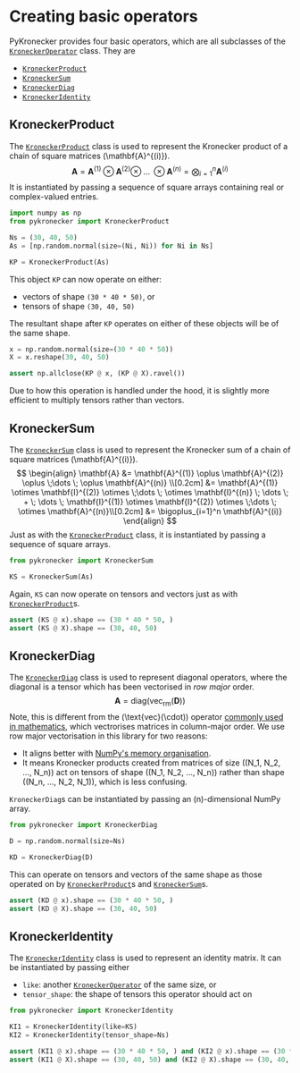 # Creating basic operators

PyKronecker provides four basic operators, which are all subclasses of the [`KroneckerOperator`](../api/kroneckeroperator) class. They are 

* [`KroneckerProduct`](#kroneckerproduct) 
* [`KroneckerSum`](#kroneckersum)
* [`KroneckerDiag`](#kroneckerdiag)
* [`KroneckerIdentity`](#kroneckeridentity)



## KroneckerProduct

The [`KroneckerProduct`](../../api/kroneckerproduct) class is used to represent the Kronecker product of a chain of square matrices \(\mathbf{A}^{(i)}\). 
$$
\mathbf{A} = \mathbf{A}^{(1)} \otimes \mathbf{A}^{(2)} \otimes \;\dots \; \otimes \mathbf{A}^{(n)} = \bigotimes_{i=1}^n \mathbf{A}^{(i)}
$$
It is instantiated by passing a sequence of square arrays containing real or complex-valued entries.

```python
import numpy as np
from pykronecker import KroneckerProduct

Ns = (30, 40, 50)
As = [np.random.normal(size=(Ni, Ni)) for Ni in Ns]

KP = KroneckerProduct(As)
```

This object `KP` can now operate on either:

* vectors of shape `(30 * 40 * 50)`, or
* tensors of shape `(30, 40, 50)`

The resultant shape after `KP` operates on either of these objects will be of the same shape. 

```python
x = np.random.normal(size=(30 * 40 * 50))
X = x.reshape(30, 40, 50)

assert np.allclose(KP @ x, (KP @ X).ravel())
```

Due to how this operation is handled under the hood, it is slightly more efficient to multiply tensors rather than vectors. 



## KroneckerSum

The [`KroneckerSum`](../../api/kroneckersum) class is used to represent the Kronecker sum of a chain of square matrices \(\mathbf{A}^{(i)}\). 
$$
\begin{align}
\mathbf{A} &= \mathbf{A}^{(1)} \oplus \mathbf{A}^{(2)} \oplus \;\dots \; \oplus \mathbf{A}^{(n)} \\[0.2cm]
&= \mathbf{A}^{(1)} \otimes \mathbf{I}^{(2)} \otimes \;\dots \; \otimes \mathbf{I}^{(n)} \; \dots \; + \; \dots \; \mathbf{I}^{(1)} \otimes \mathbf{I}^{(2)} \otimes \;\dots \; \otimes \mathbf{A}^{(n)}\\[0.2cm]
&= \bigoplus_{i=1}^n \mathbf{A}^{(i)}
\end{align}
$$
Just as with the [`KroneckerProduct`](../../api/kroneckerproduct) class, it is instantiated by passing a sequence of square arrays. 

```python
from pykronecker import KroneckerSum

KS = KroneckerSum(As)
```

Again, `KS` can now operate on tensors and vectors just as with [`KroneckerProduct`](../../api/kroneckerproduct)s. 

```python
assert (KS @ x).shape == (30 * 40 * 50, )
assert (KS @ X).shape == (30, 40, 50)
```



## KroneckerDiag

The [`KroneckerDiag`](../../api/kroneckerdiag) class is used to represent diagonal operators, where the diagonal is a tensor which has been vectorised in *row major* order. 
$$
\mathbf{A} = \text{diag}\big( \text{vec}_{\text{rm}}(\mathbf{D}) \big)
$$
Note, this is different from the \(\text{vec}(\cdot)\) operator [commonly used in mathematics](https://en.wikipedia.org/wiki/Vectorization_(mathematics)), which vectrorises matrices in column-major order. We use row major vectorisation in this library for two reasons:

* It aligns better with [NumPy's memory organisation](https://numpy.org/devdocs/dev/internals.html). 
* It means Kronecker products created from matrices of size  \((N_1, N_2, ..., N_n)\)  act on tensors of shape \((N_1, N_2, ..., N_n)\) rather than shape \((N_n, ..., N_2, N_1)\), which is less confusing. 

`KroneckerDiag`s can be instantiated by passing an \(n\)-dimensional NumPy array. 

```python
from pykronecker import KroneckerDiag

D = np.random.normal(size=Ns)

KD = KroneckerDiag(D)
```

This can operate on tensors and vectors of the same shape as those operated on by [`KroneckerProduct`](../../api/kroneckerproduct)s and [`KroneckerSum`](../../api/kroneckersum)s. 

```python
assert (KD @ x).shape == (30 * 40 * 50, )
assert (KD @ X).shape == (30, 40, 50)
```



## KroneckerIdentity

The [`KroneckerIdentity`](../../api/kroneckeridentity) class is used to represent an identity matrix. It can be instantiated by passing either

* `like`: another [`KroneckerOperator`](../../api/kroneckeroperator) of the same size, or
* `tensor_shape`: the shape of tensors this operator should act on

```python
from pykronecker import KroneckerIdentity

KI1 = KroneckerIdentity(like=KS)
KI2 = KroneckerIdentity(tensor_shape=Ns)

assert (KI1 @ x).shape == (30 * 40 * 50, ) and (KI2 @ x).shape == (30 * 40 * 50, )
assert (KI1 @ X).shape == (30, 40, 50) and (KI2 @ X).shape == (30, 40, 50)
```


